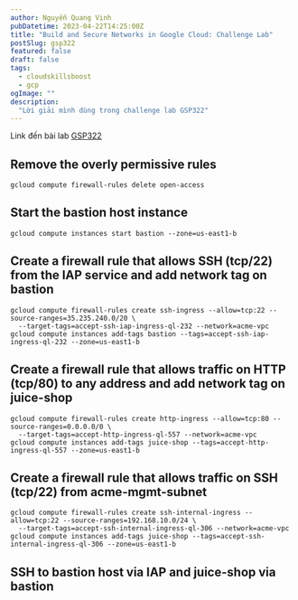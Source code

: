 ```yaml
---
author: Nguyễn Quang Vinh
pubDatetime: 2023-04-22T14:25:00Z
title: "Build and Secure Networks in Google Cloud: Challenge Lab"
postSlug: gsp322
featured: false
draft: false
tags:
  - cloudskillsboost
  - gcp
ogImage: ""
description:
  "Lời giải mình dùng trong challenge lab GSP322"
---
```


Link đến bài lab [GSP322](https://www.cloudskillsboost.google/focuses/12068?parent=catalog)

## Remove the overly permissive rules
```
gcloud compute firewall-rules delete open-access
```

## Start the bastion host instance
```
gcloud compute instances start bastion --zone=us-east1-b
```

## Create a firewall rule that allows SSH (tcp/22) from the IAP service and add network tag on bastion
```
gcloud compute firewall-rules create ssh-ingress --allow=tcp:22 --source-ranges=35.235.240.0/20 \
  --target-tags=accept-ssh-iap-ingress-ql-232 --network=acme-vpc
gcloud compute instances add-tags bastion --tags=accept-ssh-iap-ingress-ql-232 --zone=us-east1-b
```

## Create a firewall rule that allows traffic on HTTP (tcp/80) to any address and add network tag on juice-shop
```
gcloud compute firewall-rules create http-ingress --allow=tcp:80 --source-ranges=0.0.0.0/0 \
  --target-tags=accept-http-ingress-ql-557 --network=acme-vpc
gcloud compute instances add-tags juice-shop --tags=accept-http-ingress-ql-557 --zone=us-east1-b
```

## Create a firewall rule that allows traffic on SSH (tcp/22) from acme-mgmt-subnet
```
gcloud compute firewall-rules create ssh-internal-ingress --allow=tcp:22 --source-ranges=192.168.10.0/24 \
  --target-tags=accept-ssh-internal-ingress-ql-306 --network=acme-vpc
gcloud compute instances add-tags juice-shop --tags=accept-ssh-internal-ingress-ql-306 --zone=us-east1-b
```

## SSH to bastion host via IAP and juice-shop via bastion